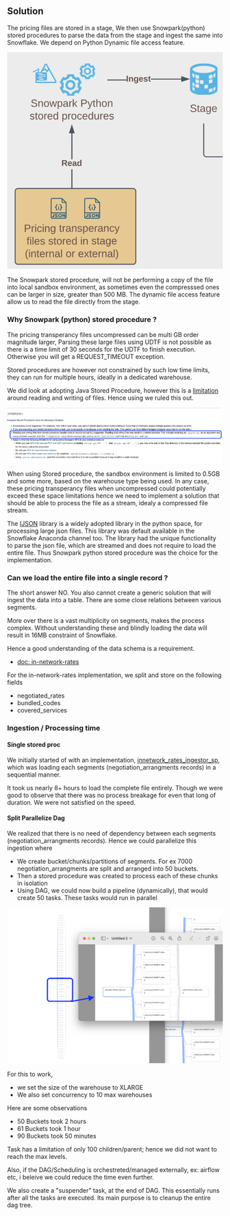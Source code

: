 
## Solution

The pricing files are stored in a stage, We then use Snowpark(python) stored procedures to parse
the data from the stage and ingest the same into Snowflake. We depend on Python Dynamic file access feature.

![](./images/solution.png)

The Snowpark stored procedure, will not be performing a copy of the file into local sandbox environment, as
sometimes even the compresssed ones can be larger in size, greater than 500 MB. The dynamic file access feature
allow us to read the file directly from the stage.

### Why Snowpark (python) stored procedure ?

The pricing transperancy files uncompressed can be multi GB order magnitude larger, Parsing these large 
files using UDTF is not possible as there is a time limit of 30 seconds for the UDTF to finish execution. 
Otherwise you will get a REQUEST_TIMEOUT exception.

Stored procedures are however not constrained by such low time limits, they can run for multiple hours, ideally
in a dedicated warehouse.

We did look at adopting Java Stored Procedure, however this is a [limitation](https://docs.snowflake.com/en/sql-reference/stored-procedures-java.html#limitations) around reading and writing of files. Hence using we ruled this out.

![](./doc/images/limitation_java_stored_proc.png)

When using Stored procedure, the sandbox environment is limited to 0.5GB and some more, based on the warehouse type
being used. In any case, these pricing transperancy files when uncompressed could potentially exceed these space limitations
hence we need to implement a solution that should be able to process the file as a stream, idealy a compressed file stream.

The [IJSON](https://pypi.org/project/ijson/) library is a widely adopted library in the python space, for processing 
large json files. This library was default available in the Snowflake Anaconda channel too. The library had the 
unique functionality to parse the json file, which are streamed and does not require to load the entire file. Thus 
Snowpark python stored procedure was the choice for the implementation.

### Can we load the entire file into a single record ?

The short answer NO. You also cannot create a generic solution that will ingest the data into a table.
There are some close relations between various segments.

More over there is a vast multiplicity on segments, makes the process complex. Without understanding these
and blindly loading the data will result in 16MB constraint of Snowflake.

Hence a good understanding of the data schema is a requirement. 
  - [doc: in-network-rates](https://github.com/CMSgov/price-transparency-guide/tree/master/schemas/in-network-rates)

For the in-network-rates implementation, we split and store on the following fields
  - negotiated_rates
  - bundled_codes
  - covered_services

### Ingestion / Processing time

#### Single stored proc
We initially started of with an implementation, [innetwork_rates_ingestor_sp](../src/python/innetwork_rates_ingestor_sp.py), which was loading each segments (negotiation_arrangments records) in a sequential manner.

It took us nearly 8+ hours to load the complete file entirely. Though we were good to observe that there was no process breakage for even that long of duration. We were not satisfied on the speed.

#### Split Parallelize Dag
We realized that there is no need of dependency between each segments (negotiation_arrangments records). Hence we could parallelize this ingestion where 
 - We create bucket/chunks/partitions of segments. For ex 7000 negotiation_arrangments are split and arranged into 50 buckets. 
 - Then a stored procedure was created to process each of these chunks in isolation
 - Using DAG, we could now build a pipeline (dynamically), that would create 50 tasks. These tasks would run in parallel

![](./images/split_parallelize.png)

For this to work,
  - we set the size of the warehouse to XLARGE
  - We also set concurrency to 10 max warehouses

Here are some observations
 - 50 Buckets took 2 hours
 - 61 Buckets took 1 hour
 - 90 Buckets took 50 minutes

Task has a limitation of only 100 children/parent; hence we did not want to reach the max levels. 

Also, if the DAG/Scheduling is orchestreted/managed externally, ex: airflow etc, i beleive we could reduce the time even further.

We also create a "suspender" task, at the end of DAG. This essentially runs after all the tasks are executed. Its main purpose is to cleanup the entire dag tree. 



